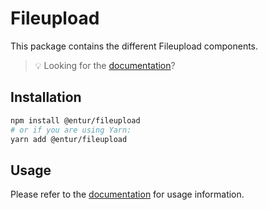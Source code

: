 # Fileupload

This package contains the different Fileupload components.

> 💡 Looking for the [documentation](https://linje.entur.no/komponenter/skjemaelementer/fileupload)?

## Installation

```sh
npm install @entur/fileupload
# or if you are using Yarn:
yarn add @entur/fileupload
```

## Usage

Please refer to the [documentation](https://linje.entur.no/komponenter/skjemaelementer/fileupload) for usage information.
